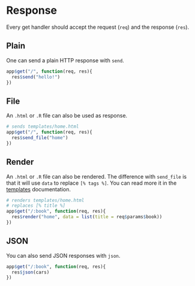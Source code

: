 # Response

Every get handler should accept the request (`req`) and the response (`res`).

## Plain

One can send a plain HTTP response with `send`.

```r
app$get("/", function(req, res){
  res$send("hello!")
})
```

## File

An `.html` or `.R` file can also be used as response.

```r
# sends templates/home.html
app$get("/", function(req, res){
  res$send_file("home")
})
```

## Render

An `.html` or `.R` file can also be rendered. The difference with `send_file` is that it will use `data` to replace `[% tags %]`. You can read more it in the [templates](/guide/project?id=templates) documentation.

```r
# renders templates/home.html
# replaces [% title %]
app$get("/:book", function(req, res){
  res$render("home", data = list(title = req$params$book))
})
```

## JSON

You can also send JSON responses with `json`.

```r
app$get("/:book", function(req, res){
  res$json(cars)
})
```
